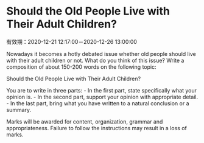 # Should the Old People Live with Their Adult Children?

有效期：2020-12-21 12:17:00－2020-12-26 13:00:00

Nowadays it becomes a hotly debated issue whether old people should live with their adult children or not. What do you think of this issue? Write a composition of about 150-200 words on the following topic:

 Should the Old People Live with Their Adult Children?

You are to write in three parts:
    - In the first part, state specifically what your opinion is.
    - In the second part, support your opinion with appropriate detail.
    - In the last part, bring what you have written to a natural conclusion or a summary.

Marks will be awarded for content, organization, grammar and appropriateness. Failure to follow the instructions may result in a loss of marks.


```text

```
